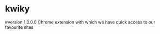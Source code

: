 # kwiky 
#version  1.0.0.0
 Chrome extension with which we have quick access to our favourite sites
